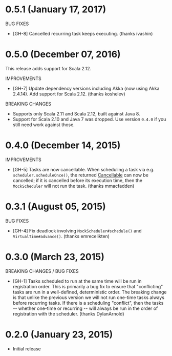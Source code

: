 # 0.5.1 (January 17, 2017)

BUG FIXES

* [GH-8] Cancelled recurring task keeps executing. (thanks ivashin)


# 0.5.0 (December 07, 2016)

This release adds support for Scala 2.12.

IMPROVEMENTS

* [GH-7] Update dependency versions including Akka (now using Akka 2.4.14).  Add support for Scala 2.12.
  (thanks koshelev)

BREAKING CHANGES

* Supports only Scala 2.11 and Scala 2.12, built against Java 8.
* Support for Scala 2.10 and Java 7 was dropped.  Use version `0.4.0` if you still need work against those.


# 0.4.0 (December 14, 2015)

IMPROVEMENTS

* [GH-5] Tasks are now cancellable.  When scheduling a task via e.g. `scheduler.scheduleOnce()`, the returned
  [Cancellable](http://doc.akka.io/api/akka/2.3.9/index.html#akka.actor.Cancellable) can now be cancelled;
  if it is cancelled before its execution time, then the `MockScheduler` will not run the task.
  (thanks mmacfadden)


# 0.3.1 (August 05, 2015)

BUG FIXES

* [GH-4] Fix deadlock involving `MockScheduler#schedule()` and `VirtualTime#advance()`. (thanks emrecelikten)


# 0.3.0 (March 23, 2015)

BREAKING CHANGES / BUG FIXES

* [GH-1] Tasks scheduled to run at the same time will be run in registration order.
  This is primarily a bug fix to ensure that "conflicting" tasks are run in a well-defined, deterministic order.
  The breaking change is that unlike the previous version we will not run one-time tasks always before recurring tasks.
  If there is a scheduling "conflict", then the tasks -- whether one-time or recurring -- will always be run in the
  order of registration with the scheduler. (thanks DylanArnold)


# 0.2.0 (January 23, 2015)

* Initial release
